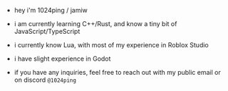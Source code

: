 - hey i'm 1024ping / jamiw

- i am currently learning C++/Rust, and know a tiny bit of JavaScript/TypeScript
- i currently know Lua, with most of my experience in Roblox Studio
- i have slight experience in Godot

- if you have any inquiries, feel free to reach out with my public email or on discord `@1024ping`
